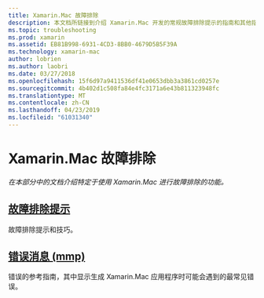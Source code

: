 ```yaml
---
title: Xamarin.Mac 故障排除
description: 本文档所链接到介绍 Xamarin.Mac 开发的常规故障排除提示的指南和其他指南，其中列出了由 mmp，包将程序集到 Mac 应用程序的工具生成的错误。
ms.topic: troubleshooting
ms.prod: xamarin
ms.assetid: EB81B998-6931-4CD3-8BB0-4679D5B5F39A
ms.technology: xamarin-mac
author: lobrien
ms.author: laobri
ms.date: 03/27/2018
ms.openlocfilehash: 15f6d97a9411536df41e0653dbb3a3861cd0257e
ms.sourcegitcommit: 4b402d1c508fa84e4fc3171a6e43b811323948fc
ms.translationtype: MT
ms.contentlocale: zh-CN
ms.lasthandoff: 04/23/2019
ms.locfileid: "61031340"
---
```

# <a name="xamarinmac-troubleshooting"></a>Xamarin.Mac 故障排除 

_在本部分中的文档介绍特定于使用 Xamarin.Mac 进行故障排除的功能。_

##  <a name="troubleshooting-tipsmactroubleshootingtroubleshootingmd"></a>[故障排除提示](~/mac/troubleshooting/troubleshooting.md)

故障排除提示和技巧。

##  <a name="errors-messages-mmpmactroubleshootingmmp-errorsmd"></a>[错误消息 (mmp)](~/mac/troubleshooting/mmp-errors.md)

错误的参考指南，其中显示生成 Xamarin.Mac 应用程序时可能会遇到的最常见错误。


